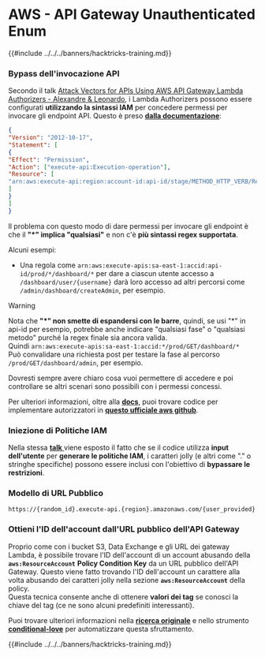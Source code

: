 # AWS - API Gateway Unauthenticated Enum

{{#include ../../../banners/hacktricks-training.md}}

### Bypass dell'invocazione API

Secondo il talk [Attack Vectors for APIs Using AWS API Gateway Lambda Authorizers - Alexandre & Leonardo](https://www.youtube.com/watch?v=bsPKk7WDOnE), i Lambda Authorizers possono essere configurati **utilizzando la sintassi IAM** per concedere permessi per invocare gli endpoint API. Questo è preso [**dalla documentazione**](https://docs.aws.amazon.com/apigateway/latest/developerguide/api-gateway-control-access-using-iam-policies-to-invoke-api.html):
```json
{
"Version": "2012-10-17",
"Statement": [
{
"Effect": "Permission",
"Action": ["execute-api:Execution-operation"],
"Resource": [
"arn:aws:execute-api:region:account-id:api-id/stage/METHOD_HTTP_VERB/Resource-path"
]
}
]
}
```
Il problema con questo modo di dare permessi per invocare gli endpoint è che il **"\*" implica "qualsiasi"** e non c'è **più sintassi regex supportata**.

Alcuni esempi:

- Una regola come `arn:aws:execute-apis:sa-east-1:accid:api-id/prod/*/dashboard/*` per dare a ciascun utente accesso a `/dashboard/user/{username}` darà loro accesso ad altri percorsi come `/admin/dashboard/createAdmin`, per esempio.

> [!WARNING]
> Nota che **"\*" non smette di espandersi con le barre**, quindi, se usi "\*" in api-id per esempio, potrebbe anche indicare "qualsiasi fase" o "qualsiasi metodo" purché la regex finale sia ancora valida.\
> Quindi `arn:aws:execute-apis:sa-east-1:accid:*/prod/GET/dashboard/*`\
> Può convalidare una richiesta post per testare la fase al percorso `/prod/GET/dashboard/admin`, per esempio.

Dovresti sempre avere chiaro cosa vuoi permettere di accedere e poi controllare se altri scenari sono possibili con i permessi concessi.

Per ulteriori informazioni, oltre alla [**docs**](https://docs.aws.amazon.com/apigateway/latest/developerguide/api-gateway-control-access-using-iam-policies-to-invoke-api.html), puoi trovare codice per implementare autorizzatori in [**questo ufficiale aws github**](https://github.com/awslabs/aws-apigateway-lambda-authorizer-blueprints/tree/master/blueprints).

### Iniezione di Politiche IAM

Nella stessa [**talk** ](https://www.youtube.com/watch?v=bsPKk7WDOnE) viene esposto il fatto che se il codice utilizza **input dell'utente** per **generare le politiche IAM**, i caratteri jolly (e altri come "." o stringhe specifiche) possono essere inclusi con l'obiettivo di **bypassare le restrizioni**.

### Modello di URL Pubblico
```
https://{random_id}.execute-api.{region}.amazonaws.com/{user_provided}
```
### Ottieni l'ID dell'account dall'URL pubblico dell'API Gateway

Proprio come con i bucket S3, Data Exchange e gli URL dei gateway Lambda, è possibile trovare l'ID dell'account di un account abusando della **`aws:ResourceAccount`** **Policy Condition Key** da un URL pubblico dell'API Gateway. Questo viene fatto trovando l'ID dell'account un carattere alla volta abusando dei caratteri jolly nella sezione **`aws:ResourceAccount`** della policy.\
Questa tecnica consente anche di ottenere **valori dei tag** se conosci la chiave del tag (ce ne sono alcuni predefiniti interessanti).

Puoi trovare ulteriori informazioni nella [**ricerca originale**](https://blog.plerion.com/conditional-love-for-aws-metadata-enumeration/) e nello strumento [**conditional-love**](https://github.com/plerionhq/conditional-love/) per automatizzare questa sfruttamento.

{{#include ../../../banners/hacktricks-training.md}}
